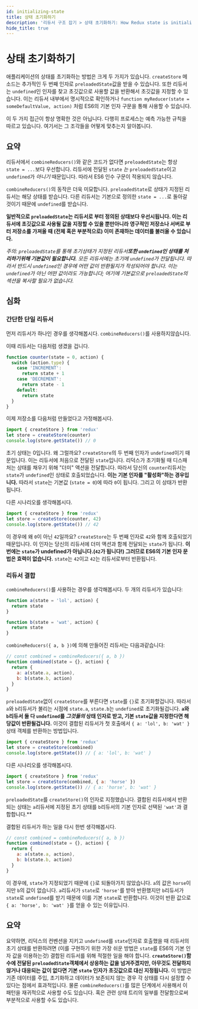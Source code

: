 ```yaml
---
id: initializing-state
title: 상태 초기화하기
description: '리듀서 구조 잡기 > 상태 초기화하기: How Redux state is initialized'
hide_title: true
---
```


# 상태 초기화하기

애플리케이션의 상태를 초기화하는 방법은 크게 두 가지가 있습니다. `createStore` 메소드는 추가적인 두 번째 인자로 `preloadedState`값을 받을 수 있습니다. 또한 리듀서는 `undefined`인 인자를 찾고 초깃값으로 사용할 값을 반환해서 초깃값을 지정할 수 있습니다. 이는 리듀서 내부에서 명시적으로 확인하거나 `function myReducer(state = someDefaultValue, action)` 처럼 ES6의 기본 인자 구문을 통해 사용할 수 있습니다.

이 두 가지 접근이 항상 명확한 것은 아닙니다. 다행히 프로세스는 예측 가능한 규칙을 따르고 있습니다. 여기서는 그 조각들을 어떻게 맞추는지 알아봅니다.

## 요약

리듀서에서 `combineReducers()`와 같은 코드가 없다면 `preloadedState`는 항상 `state = ...`보다 우선합니다. 리듀서에 전달된 `state` _는_ `preloadedState`이고 `undefined`가 _아니기_ 때문입니다. 따라서 ES6 인수 구문이 적용되지 않습니다.

`combineReducers()`의 동작은 더욱 미묘합니다. `preloadedState`로 상태가 지정된 리듀서는 해당 상태를 받습니다. 다른 리듀서는 기본으로 정의한 `state = ...`로 돌아갈 것이기 때문에 `undefined`를 받습니다.

**일반적으로 `preloadedState`는 리듀서로 부터 정의된 상태보다 우선시됩니다. 이는 리듀서에 초깃값으로 사용될 값을 지정할 수 있을 뿐만아니라 영구적인 저장소나 서버로 부터 저장소를 가져올 때 (전체 혹은 부분적으로) 이미 존재하는 데이터를 불러올 수 있습니다.**

_주의: `preloadedState`를 통해 초기상태가 지정된 리듀서**또한 `undefined`인 상태를 처리하기위해 기본값이 필요합니다.** 모든 리듀서에는 초기에 `undefined`가 전달됩니다. 따라서 반드시 `undefined`인 경우에 어떤 값이 반환될지가 작성되어야 합니다. 이는 `undefined`가 아닌 어떤 값이라도 가능합니다; 여기에 기본값으로 `preloadedState`의 섹션을 복사할 필요가 없습니다._

## 심화

### 간단한 단일 리듀서

먼저 리듀서가 하나인 경우를 생각해봅시다. `combineReducers()`를 사용하지않습니다.

이때 리듀서는 다음처럼 생겼을 겁니다.

```js
function counter(state = 0, action) {
  switch (action.type) {
    case 'INCREMENT':
      return state + 1
    case 'DECREMENT':
      return state - 1
    default:
      return state
  }
}
```

이제 저장소를 다음처럼 만들었다고 가정해봅시다.

```js
import { createStore } from 'redux'
let store = createStore(counter)
console.log(store.getState()) // 0
```

초기 상태는 0입니다. 왜 그럴까요? `createStore`의 두 번째 인자가 `undefined`이기 때문입니다. 이는 리듀서에 처음으로 전달된 `state`입니다. 리덕스가 초기화될 때 디스패처는 상태를 채우기 위해 "더미" 액션을 전달합니다. 따라서 당신의 `counter`리듀서는 `state`가 `undefined`인 상태로 호출되었습니다. **이는 기본 인자를 "활성화"하는 경우입니다.** 따라서 `state`는 기본값 (`state = 0`)에 따라 `0`이 됩니다. 그리고 이 상태가 반환됩니다.

다른 시나리오를 생각해봅시다.

```js
import { createStore } from 'redux'
let store = createStore(counter, 42)
console.log(store.getState()) // 42
```

이 경우에 왜 `0`이 아닌 `42`일까요? `createStore`는 두 번째 인자로 `42`와 함께 호출되었기 때문입니다. 이 인자는 당신의 리듀서에 더미 액션과 함께 전달되는 `state`가 됩니다. **이번에는 `state`가 undefined가 아닙니다.(`42`가 됩니다!) 그러므로 ES6의 기본 인자 문법은 효력이 없습니다.** `state`는 `42`이고 `42`는 리듀서로부터 반환됩니다.

### 리듀서 결합

`combineReducers()`를 사용하는 경우를 생각해봅시다.
두 개의 리듀서가 있습니다:

```js
function a(state = 'lol', action) {
  return state
}

function b(state = 'wat', action) {
  return state
}
```

`combineReducers({ a, b })`에 의해 만들어진 리듀서는 다음과같습니다:

```js
// const combined = combineReducers({ a, b })
function combined(state = {}, action) {
  return {
    a: a(state.a, action),
    b: b(state.b, action)
  }
}
```

`preloadedState`없이 `createStore`를 부른다면 `state`를 `{}`로 초기화할겁니다. 따라서 `a`와 `b`리듀서가 불리는 시점에 `state.a`, `state.b`는 `undefined`로 초기화될겁니다. **`a`와 `b`리듀서 둘 다 `undefined`를 _그것들의_ 상태 인자로 받고, 기본 `state`값을 지정한다면 해당값이 반환될겁니다.** 이것이 결합된 리듀서가 첫 호출에서 `{ a: 'lol', b: 'wat' }` 상태 객체를 반환하는 방법입니다.

```js
import { createStore } from 'redux'
let store = createStore(combined)
console.log(store.getState()) // { a: 'lol', b: 'wat' }
```

다른 시나리오를 생각해봅시다.

```js
import { createStore } from 'redux'
let store = createStore(combined, { a: 'horse' })
console.log(store.getState()) // { a: 'horse', b: 'wat' }
```

`preloadedState`를 `createStore()`의 인자로 지정했습니다. 결합된 리듀서에서 반환되는 상태는 `a`리듀서에 지정된 초기 상태를 `b`리듀서의 기본 인자로 선택된 `'wat'`과 결합합니다.\*\*

결합된 리듀서가 하는 일을 다시 한번 생각해봅시다.

```js
// const combined = combineReducers({ a, b })
function combined(state = {}, action) {
  return {
    a: a(state.a, action),
    b: b(state.b, action)
  }
}
```

이 경우에, `state`가 지정되었기 때문에 `{}`로 되돌아가지 않았습니다. `a`의 값은 `horse`이지만 `b`의 값이 없습니다. `a`리듀서가 `state`로 `'horse'`를 받아 반환했지만 `b`리듀서가 `state`로 `undefined`를 받기 때문에 이를 기본 `state`로 반환합니다. 이것이 반환 값으로 `{ a: 'horse', b: 'wat' }`를 얻을 수 있는 이유입니다.

## 요약

요약하면, 리덕스의 컨벤션을 지키고 `undefined`를 `state`인자로 호출했을 때 리듀서의 초기 상태를 반환하려면 (이를 구현하기 위한 가장 쉬운 방법은 `state`를 ES6의 기본 인자 값을 이용하는것) 결합된 리듀서를 위해 적절한 일을 해야 합니다. **`createStore()`함수에 전달된 `preloadedState`객체에서 상응하는 값을 넘겨주겠지만, 아무것도 전달하지 않거나 대응되는 값이 없다면 기본 `state` 인자가 초깃값으로 대신 지정됩니다.** 이 방법은 기존 데이터를 주입, 초기화하고 데이터가 보존되지 않는 경우 각 상태를 다시 설정할 수 있다는 점에서 효과적입니다. 물론 `combineReducers()`를 많은 단계에서 사용해서 이 패턴을 재귀적으로 사용할 수도 있습니다. 혹은 관련 상태 트리의 일부를 전달함으로써 부분적으로 사용할 수도 있습니다.
